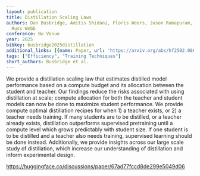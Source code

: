 ```yaml
---
layout: publication
title: Distillation Scaling Laws
authors: Dan Busbridge, Amitis Shidani, Floris Weers, Jason Ramapuram, Etai Littwin,
  Russ Webb
conference: No Venue
year: 2025
bibkey: busbridge2025distillation
additional_links: [{name: Paper, url: 'https://arxiv.org/abs/hf2502.08606'}]
tags: ["Efficiency", "Training Techniques"]
short_authors: Busbridge et al.
---
```

We provide a distillation scaling law that estimates distilled model performance based on a compute budget and its allocation between the student and teacher. Our findings reduce the risks associated with using distillation at scale; compute allocation for both the teacher and student models can now be done to maximize student performance. We provide compute optimal distillation recipes for when 1) a teacher exists, or 2) a teacher needs training. If many students are to be distilled, or a teacher already exists, distillation outperforms supervised pretraining until a compute level which grows predictably with student size. If one student is to be distilled and a teacher also needs training, supervised learning should be done instead. Additionally, we provide insights across our large scale study of distillation, which increase our understanding of distillation and inform experimental design.

https://huggingface.co/discussions/paper/67ad77fccd8de299e5049d06